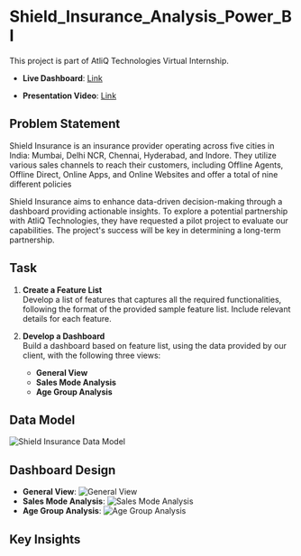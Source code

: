 # Shield_Insurance_Analysis_Power_BI

This project is part of AtliQ Technologies Virtual Internship.

- **Live Dashboard**: [Link](https://app.powerbi.com/view?r=eyJrIjoiNDc2ZjcxMDMtN2M0Ni00NDk2LWI3OTYtZDU3ZTA4YTI0ZGQxIiwidCI6ImM2ZTU0OWIzLTVmNDUtNDAzMi1hYWU5LWQ0MjQ0ZGM1YjJjNCJ9)

- **Presentation Video**: [Link](https://www.youtube.com/watch?v=IBrQQm5SGDg&t=173s)

## Problem Statement

Shield Insurance is an insurance provider operating across five cities in India: Mumbai, Delhi NCR, Chennai, Hyderabad, and Indore. 
They utilize various sales channels to reach their customers, including Offline Agents, Offline Direct, Online Apps, and Online Websites and offer a total of nine different policies

Shield Insurance aims to enhance data-driven decision-making through a dashboard providing actionable insights. To explore a potential partnership with AtliQ Technologies, they have requested a pilot project to evaluate our capabilities. The project's success will be key in determining a long-term partnership.

## Task

1. **Create a Feature List**  
   Develop a list of features that captures all the required functionalities, following the format of the provided sample feature list. Include relevant details for each feature.

2. **Develop a Dashboard**  
   Build a dashboard based on feature list, using the data provided by our client, with the following three views:
   - **General View**
   - **Sales Mode Analysis**
   - **Age Group Analysis**

## Data Model

![Shield Insurance Data Model](https://github.com/user-attachments/assets/07fa43a5-c0b8-4d4d-889a-2a6eac55dda1)

## Dashboard Design

- **General View**:
![General View](https://github.com/user-attachments/assets/45644d02-55bd-4a5b-b56c-4f157e0de4e7)
- **Sales Mode Analysis**:
![Sales Mode Analysis](https://github.com/user-attachments/assets/9bbe38c6-ae9a-4d8f-89a5-df277e11db39)
- **Age Group Analysis**: 
![Age Group Analysis](https://github.com/user-attachments/assets/e10c868e-4993-4191-b22a-2945d1b15481)

## Key Insights
